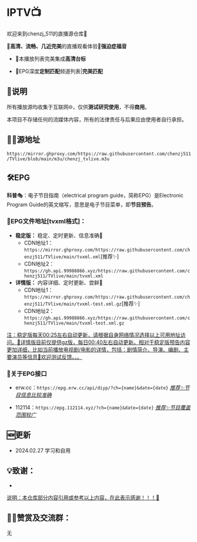 
# IPTV📺
欢迎来到chenzj_511的直播源仓库🎉

🎈**高清、流畅、几近完美**的直播观看体验🎈**强迫症福音**

- 🔮本播放列表完美集成**高清台标**

- 💯EPG深度**定制匹配**频道列表|**完美匹配**

## 📖说明
所有播放源均收集于互联网🌐，仅供**测试研究使用**，不得**商用**。

本项目不存储任何的流媒体内容，所有的法律责任与后果应由使用者自行承担。

## 🏄‍♀️源地址
`https://mirror.ghproxy.com/https://raw.githubusercontent.com/chenzj511/TVlive/blob/main/m3u/chenzj_tvlive.m3u`

## 🛠️EPG

**科普**🎭：电子节目指南（electrical program guide，简称EPG）是Electronic Program Guide的英文缩写，意思是电子节目菜单，即**节目预告**。

### 📆EPG文件地址[tvxml格式]：
- **稳定版：** 稳定、定时更新、信息准确🎈
  - CDN地址1：`https://mirror.ghproxy.com/https://raw.githubusercontent.com/chenzj511/TVlive/main/tvxml.xml`[推荐✨]
  - CDN地址2：`https://gh.api.99988866.xyz/https://raw.githubusercontent.com/chenzj511/TVlive/main/tvxml.xml`
- **详情版：** 内容详细、定时更新、尝鲜🎈
  - CDN地址1：`https://mirror.ghproxy.com/https://raw.githubusercontent.com/chenzj511/TVlive/main/tvxml-test.xml.gz`[推荐✨]
  - CDN地址2：`https://gh.api.99988866.xyz/https://raw.githubusercontent.com/chenzj511/TVlive/main/tvxml-test.xml.gz`

<u>注：稳定版每天00:25左右自动更新，请根据自身网络情况选择以上可用地址访问。🎈详情版目前仅提供gz版，每日00:40左右自动更新。相对于稳定版预告内容更加详细，比如当前播放电视剧/电影的详情，包括：剧情简介、导演、编剧、主要演员等信息🎈欢迎测试反馈。。。</u>

### 📝关于EPG接口

- erw.cc：`https://epg.erw.cc/api/diyp/?ch={name}&date={date}` *<u>推荐✨节目信息比较准确</u>*

- 112114：`https://epg.112114.xyz/?ch={name}&date={date}` <u>*推荐✨节目覆盖范围较广*</u>

## 🆕更新
- 2024.02.27 学习和自用

## 💡致谢：
- 

<u>说明：本仓库部分内容引用或参考以上内容，在此表示感谢！！！🎈</u>

## 🙋‍♂️赞赏及交流群：
无

